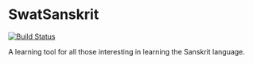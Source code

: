 # SwatSanskrit

[![Build Status](https://travis-ci.com/swat-ds/sanskrit_web_app.svg?branch=master)](https://travis-ci.com/swat-ds/sanskrit_web_app)

A learning tool for all those interesting in learning the Sanskrit language. 
